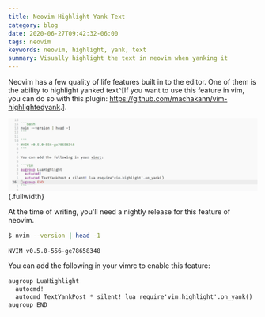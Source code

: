 ```yaml
---
title: Neovim Highlight Yank Text
category: blog
date: 2020-06-27T09:42:32-06:00
tags: neovim
keywords: neovim, highlight, yank, text
summary: Visually highlight the text in neovim when yanking it
---
```


Neovim has a few quality of life features built in to the editor.
One of them is the ability to highlight yanked text^[If you want to use this feature in vim, you can do so with this plugin: <https://github.com/machakann/vim-highlightedyank>.].

![](images/vim-highlight.mov.gif){.fullwidth}

At the time of writing, you'll need a nightly release for this feature of neovim.

```bash
$ nvim --version | head -1
```

```
NVIM v0.5.0-556-ge78658348
```

You can add the following in your vimrc to enable this feature:

```vim
augroup LuaHighlight
  autocmd!
  autocmd TextYankPost * silent! lua require'vim.highlight'.on_yank()
augroup END
```
